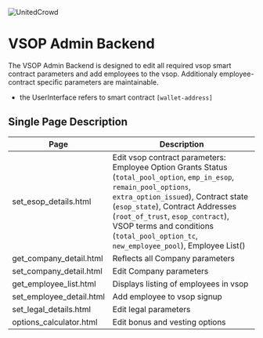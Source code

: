 ![UnitedCrowd](https://staging.unitedcrowd.com/github/uc-Logos-gr-l.jpg)
# VSOP Admin Backend
The VSOP Admin Backend is designed to edit all required vsop smart contract parameters and add employees to the vsop. Additionaly employee-contract specific parameters are maintainable. 
- the UserInterface refers to smart contract `[wallet-address]`

## Single Page Description

Page | Description
---------|------------
set_esop_details.html | Edit vsop contract parameters: Employee Option Grants Status (`total_pool_option`, `emp_in_esop`, `remain_pool_options`, `extra_option_issued`), Contract state (`esop_state`), Contract Addresses (`root_of_trust`, `esop_contract`), VSOP terms and conditions (`total_pool_option_tc`, `new_employee_pool`), Employee List()
get_company_detail.html | Reflects all Company parameters
set_company_detail.html | Edit Company parameters
get_employee_list.html | Displays listing of employees in vsop
set_employee_detail.html | Add employee to vsop signup
set_legal_details.html | Edit legal parameters
options_calculator.html | Edit bonus and vesting options


